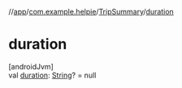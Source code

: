 //[app](../../../index.md)/[com.example.helpie](../index.md)/[TripSummary](index.md)/[duration](duration.md)

# duration

[androidJvm]\
val [duration](duration.md): [String](https://kotlinlang.org/api/latest/jvm/stdlib/kotlin/-string/index.html)? = null
